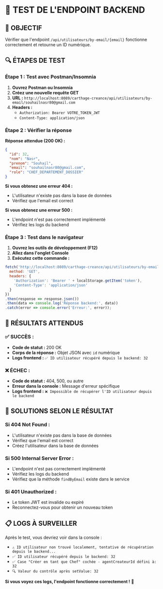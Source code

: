 # 🧪 TEST DE L'ENDPOINT BACKEND

## 🎯 **OBJECTIF**

Vérifier que l'endpoint `/api/utilisateurs/by-email/{email}` fonctionne correctement et retourne un ID numérique.

## 🔍 **ÉTAPES DE TEST**

### **Étape 1 : Test avec Postman/Insomnia**

1. **Ouvrez Postman ou Insomnia**
2. **Créez une nouvelle requête GET**
3. **URL :** `http://localhost:8089/carthage-creance/api/utilisateurs/by-email/souhailnasr80@gmail.com`
4. **Headers :**
   - `Authorization: Bearer VOTRE_TOKEN_JWT`
   - `Content-Type: application/json`

### **Étape 2 : Vérifier la réponse**

**Réponse attendue (200 OK) :**
```json
{
  "id": 32,
  "nom": "Nasr",
  "prenom": "Souhail",
  "email": "souhailnasr80@gmail.com",
  "role": "CHEF_DEPARTEMENT_DOSSIER"
}
```

**Si vous obtenez une erreur 404 :**
- L'utilisateur n'existe pas dans la base de données
- Vérifiez que l'email est correct

**Si vous obtenez une erreur 500 :**
- L'endpoint n'est pas correctement implémenté
- Vérifiez les logs du backend

### **Étape 3 : Test dans le navigateur**

1. **Ouvrez les outils de développement (F12)**
2. **Allez dans l'onglet Console**
3. **Exécutez cette commande :**
```javascript
fetch('http://localhost:8089/carthage-creance/api/utilisateurs/by-email/souhailnasr80@gmail.com', {
  method: 'GET',
  headers: {
    'Authorization': 'Bearer ' + localStorage.getItem('token'),
    'Content-Type': 'application/json'
  }
})
.then(response => response.json())
.then(data => console.log('Réponse backend:', data))
.catch(error => console.error('Erreur:', error));
```

## 🎯 **RÉSULTATS ATTENDUS**

### **✅ SUCCÈS :**
- **Code de statut :** 200 OK
- **Corps de la réponse :** Objet JSON avec `id` numérique
- **Logs frontend :** `✅ ID utilisateur récupéré depuis le backend: 32`

### **❌ ÉCHEC :**
- **Code de statut :** 404, 500, ou autre
- **Erreur dans la console :** Message d'erreur spécifique
- **Logs frontend :** `❌ Impossible de récupérer l'ID utilisateur depuis le backend`

## 🔧 **SOLUTIONS SELON LE RÉSULTAT**

### **Si 404 Not Found :**
- L'utilisateur n'existe pas dans la base de données
- Vérifiez que l'email est correct
- Créez l'utilisateur dans la base de données

### **Si 500 Internal Server Error :**
- L'endpoint n'est pas correctement implémenté
- Vérifiez les logs du backend
- Vérifiez que la méthode `findByEmail` existe dans le service

### **Si 401 Unauthorized :**
- Le token JWT est invalide ou expiré
- Reconnectez-vous pour obtenir un nouveau token

## 📋 **LOGS À SURVEILLER**

Après le test, vous devriez voir dans la console :
- `⚠️ ID utilisateur non trouvé localement, tentative de récupération depuis le backend...`
- `✅ ID utilisateur récupéré depuis le backend: 32`
- `✅ Case "Créer en tant que Chef" cochée - agentCreateurId défini à: 32`
- `🔍 Valeur du contrôle après setValue: 32`

**Si vous voyez ces logs, l'endpoint fonctionne correctement !** 🎉

